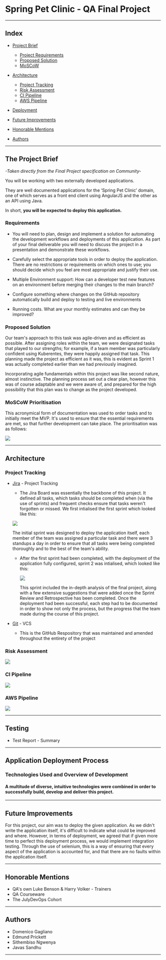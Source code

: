 # Spring Pet Clinic - QA Final Project
_________________________________________________________________________________________________________________________________________________________________
## Index
* [Project Brief](#the-project-brief)
  - [Project Requirements](#requirements)
  - [Proposed Solution](#proposed-solution)
  - [MoSCoW](#moscow-prioritisation)
* [Architecture](#architecture)
  - [Project Tracking](#project-tracking)
  - [Risk Assessment](#risk-assessment)
  - [CI Pipeline](#ci-pipeline)
  - [AWS Pipeline](#aws-pipeline)
  
* [Deployment](#application-deployment-process)
* [Future Improvements](#future-improvements)
* [Honorable Mentions](#honorable-mentions)
* [Authors](#authors)


_________________________________________________________________________________________________________________________________________________________________
## The Project Brief
*-Taken directly from the Final Project specification on Community-*

You will be working with two externally developed applications.

They are well documented applications for the ‘Spring Pet Clinic’ domain, one of which serves as a front end client using AngularJS and the other as an API using Java.

In short, **you will be expected to deploy this application.**

### Requirements
- You will need to plan, design and implement a solution for automating the development workflows and deployments of this application. As part of your final deliverable you will need to discuss the project in a presentation and demonstrate these workflows.

- Carefully select the appropriate tools in order to deploy the application. There are no restrictions or requirements on which ones to use; you should decide which you feel are most appropriate and justify their use.

- Multiple Environment support: How can a developer test new features on an environment before merging their changes to the main branch?

- Configure something where changes on the GitHub repository automatically build and deploy to testing and live environments

- Running costs. What are your monthly estimates and can they be improved?

### Proposed Solution
Our team's approach to this task was agile-driven and as efficient as possible. After assigning roles within the team, we were designated tasks that played to our strengths; for example, if a team member was particularly confident using Kuberentes, they were happily assigned that task. This planning made the project as efficient as it was, this is evident as Sprint 1 was actually completed earlier than we had previously imagined. 

Incorporating agile fundamentals within this project was like second nature, almost instinctive. The planning process set out a clear plan, however this was of course adaptable and we were aware of, and prepared for the high possibility that this plan was to change as the project developed.


### MoSCoW Prioritisation
This acronymical form of documentation was used to order tasks and to initially meet the MVP. It's used to ensure that the essential requirements are met, so that further development can take place. The prioritisation was as follows:

 ![](/images/Moscow.JPG)
_________________________________________________________________________________________________________________________________________________________________
## Architecture

### Project Tracking
* [Jira](https://omris-elda.atlassian.net/jira/software/projects/QFP/boards/7/backlog) - Project Tracking
  - The Jira Board was essentially the backbone of this project. It defined all tasks, which tasks should be completed when (via the use of sprints) and frequent 
    checks ensure that tasks weren't forgotten or missed. We first intialised the first sprint which looked like this:
    
  ![](/images/Final-Project-First-Jira-Board.png)
    
     The initial sprint was designed to deploy the application itself, each member of the team was assigned a particular task and there were 3 standups a day in order to ensure that all tasks were being completed thoroughly and to the best of the team's ability. 
    
  - After the first sprint had been completed, with the deployment of the application fully configured, sprint 2 was intialised, which looked like this:
  
    ![](/images/secondsprint.png)
  
    This sprint included the in-depth analysis of the final project, along with a few extensive suggestions that were added once the Sprint Review and Retrospective has been completed. Once the deployment had been successful, each step had to be documented in order to show not only the process, but the progress that the team made during the course of this project. 
    
    
* [Git](https://github.com/Zhal73/QA_Final_Project) - VCS
  - This is the GitHub Respository that was maintained and amended throughout the entirety of the project

### Risk Assessment

![](/images/Risk_assessment.jpg)

### CI Pipeline

![](/images/FP-Pipeline.jpg)

### AWS Pipeline

![](/images/AWS_Infrastructure.png)
_________________________________________________________________________________________________________________________________________________________________

## Testing

* Test Report - Summary

_________________________________________________________________________________________________________________________________________________________________
## Application Deployment Process
### Technologies Used and Overview of Development
#### A multitude of diverse, intuitive technologies were combined in order to successfully build, develop and deliver this project.

_________________________________________________________________________________________________________________________________________________________________
## Future Improvements
For this project, our aim was to deploy the given application. As we didn't write the application itself, it's difficult to indicate what could be improved and where. However, in terms of deployment, we agreed that if given more time to perfect this deployment process, we would implement integration testing. Through the use of selenium, this is a way of ensuring that every aspect of the application is accounted for, and that there are no faults within the application itself.
_________________________________________________________________________________________________________________________________________________________________
## Honorable Mentions
* QA's own Luke Benson & Harry Volker - Trainers
* QA Courseware
* The JulyDevOps Cohort
_________________________________________________________________________________________________________________________________________________________________
## Authors
* Domenico Gagliano
* Edmund Prickett
* Sithembiso Ngwenya
* Javas Sandhu
_________________________________________________________________________________________________________________________________________________________________

